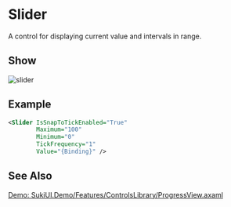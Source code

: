 # Slider

A control for displaying current value and intervals in range.

## Show

![slider](https://github.com/user-attachments/assets/80afe350-0032-41a8-b81c-5ff7acddf1e2)

## Example

```xml
<Slider IsSnapToTickEnabled="True"
        Maximum="100"
        Minimum="0"
        TickFrequency="1"
        Value="{Binding}" />
```

## See Also

[Demo: SukiUI.Demo/Features/ControlsLibrary/ProgressView.axaml](https://github.com/kikipoulet/SukiUI/blob/cc73e0ddc894cc6b0ae3e73d44eb19e4d3328043/SukiUI.Demo/Features/ControlsLibrary/ProgressView.axaml#L45C16-L45C17)
